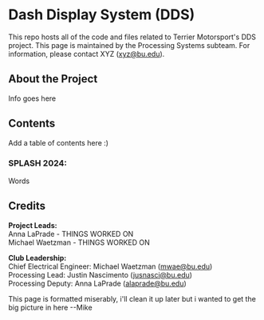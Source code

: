# Dash Display System (DDS)
This repo hosts all of the code and files related to Terrier Motorsport's DDS project. This page is maintained by the Processing Systems subteam. For information, please contact XYZ (xyz@bu.edu).

## About the Project
Info goes here

## Contents
Add a table of contents here :)
<br>

### SPLASH 2024:
Words


## Credits
__Project Leads:__ <br>
Anna LaPrade - THINGS WORKED ON <br>
Michael Waetzman - THINGS WORKED ON <br>

__Club Leadership:__<br>
Chief Electrical Engineer: Michael Waetzman (mwae@bu.edu) <br>
Processing Lead: Justin Nascimento (jusnasci@bu.edu) <br>
Processing Deputy: Anna LaPrade (alaprade@bu.edu)


This page is formatted miserably, i'll clean it up later but i wanted to get the big picture in here --Mike